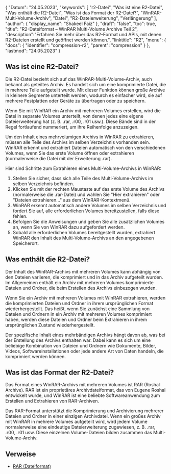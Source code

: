 {
"Datum": "24.05.2023",
  "keywords": [
"r2-Datei",
"Was ist eine R2-Datei",
"Was enthält die R2-Datei",
"Was ist das Format der R2-Datei?",
"WinRAR-Multi-Volume-Archiv",
"Datei",
"R2-Dateierweiterung",
"Verlängerung"
],
  "author": {
"display_name": "Shakeel Faiz"
},
"draft": "false",
  "toc": true,
"title": "R2-Dateiformat – WinRAR Multi-Volume Archive Teil 2",
  "description":"Erfahren Sie mehr über das R2-Format und APIs, mit denen R2-Dateien erstellt und geöffnet werden können.",
"linktitle": "R2",
  "menu": {
    "docs": {
      "identifier": "compression-r2",
"parent": "compression"
}
},
"lastmod": "24.05.2023"
}

## Was ist eine R2-Datei?

Die R2-Datei bezieht sich auf das WinRAR-Multi-Volume-Archiv, auch bekannt als geteiltes Archiv. Es handelt sich um eine komprimierte Datei, die in mehrere Teile aufgeteilt wurde. Mit dieser Funktion können große Archive in kleinere Segmente unterteilt werden, wodurch es einfacher wird, sie auf mehrere Festplatten oder Geräte zu übertragen oder zu speichern.

Wenn Sie mit WinRAR ein Archiv mit mehreren Volumes erstellen, wird die Datei in separate Volumes unterteilt, von denen jedes eine eigene Dateierweiterung hat (z. B. .rar, .r00, .r01 usw.). Diese Bände sind in der Regel fortlaufend nummeriert, um ihre Reihenfolge anzuzeigen.

Um den Inhalt eines mehrvolumigen Archivs in WinRAR zu extrahieren, müssen alle Teile des Archivs im selben Verzeichnis vorhanden sein. WinRAR erkennt und extrahiert Dateien automatisch von den verschiedenen Volumes, wenn Sie das erste Volume öffnen oder extrahieren (normalerweise die Datei mit der Erweiterung .rar).

Hier sind Schritte zum Extrahieren eines Multi-Volume-Archivs in WinRAR:

1. Stellen Sie sicher, dass sich alle Teile des Multi-Volume-Archivs im selben Verzeichnis befinden.
2. Klicken Sie mit der rechten Maustaste auf das erste Volume des Archivs (normalerweise die .rar-Datei) und wählen Sie "Hier extrahieren" oder "Dateien extrahieren…" aus dem WinRAR-Kontextmenü.
3. WinRAR erkennt automatisch andere Volumes im selben Verzeichnis und fordert Sie auf, alle erforderlichen Volumes bereitzustellen, falls diese fehlen.
4. Befolgen Sie die Anweisungen und geben Sie alle zusätzlichen Volumes an, wenn Sie von WinRAR dazu aufgefordert werden.
5. Sobald alle erforderlichen Volumes bereitgestellt wurden, extrahiert WinRAR den Inhalt des Multi-Volume-Archivs an den angegebenen Speicherort.

## Was enthält die R2-Datei?

Der Inhalt des WinRAR-Archivs mit mehreren Volumes kann abhängig von den Dateien variieren, die komprimiert und in das Archiv aufgeteilt wurden. Im Allgemeinen enthält ein Archiv mit mehreren Volumes komprimierte Dateien und Ordner, die beim Erstellen des Archivs einbezogen wurden.

Wenn Sie ein Archiv mit mehreren Volumes mit WinRAR extrahieren, werden die komprimierten Dateien und Ordner in ihrem ursprünglichen Format wiederhergestellt. Das heißt, wenn Sie zunächst eine Sammlung von Dateien und Ordnern in ein Archiv mit mehreren Volumes komprimiert haben, werden diese Dateien und Ordner beim Extrahieren in ihrem ursprünglichen Zustand wiederhergestellt.

Der spezifische Inhalt eines mehrbändigen Archivs hängt davon ab, was bei der Erstellung des Archivs enthalten war. Dabei kann es sich um eine beliebige Kombination von Dateien und Ordnern wie Dokumente, Bilder, Videos, Softwareinstallationen oder jede andere Art von Daten handeln, die komprimiert werden können.

## Was ist das Format der R2-Datei?

Das Format eines WinRAR-Archivs mit mehreren Volumes ist RAR (Roshal Archive). RAR ist ein proprietäres Archivdateiformat, das von Eugene Roshal entwickelt wurde, und WinRAR ist eine beliebte Softwareanwendung zum Erstellen und Extrahieren von RAR-Archiven.

Das RAR-Format unterstützt die Komprimierung und Archivierung mehrerer Dateien und Ordner in einer einzigen Archivdatei. Wenn ein großes Archiv mit WinRAR in mehrere Volumes aufgeteilt wird, wird jedem Volume normalerweise eine eindeutige Dateierweiterung zugewiesen, z. B. .rar, .r00, .r01 usw. Diese einzelnen Volume-Dateien bilden zusammen das Multi-Volume-Archiv.

## Verweise
* [RAR (Dateiformat)](https://en.wikipedia.org/wiki/RAR_(file_format))

